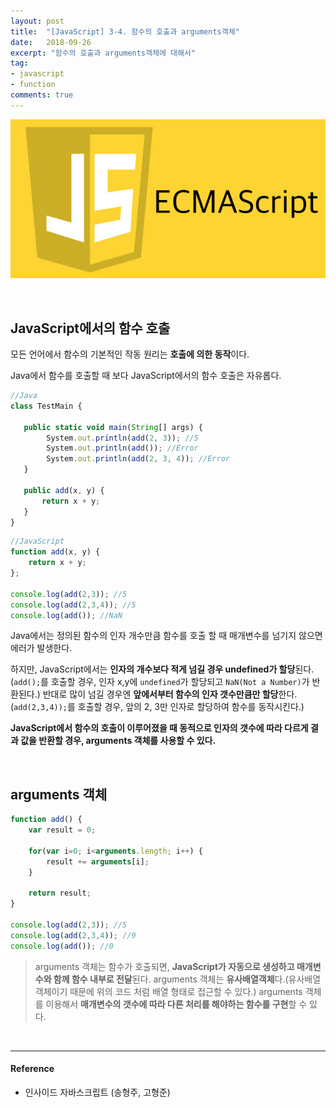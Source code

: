 ```yaml
---
layout: post
title:  "[JavaScript] 3-4. 함수의 호출과 arguments객체"
date:   2018-09-26
excerpt: "함수의 호출과 arguments객체에 대해서"
tag:
- javascript
- function
comments: true
---
```


![JavaScript](/assets/img/es5.png)

<br/>

## JavaScript에서의 함수 호출

모든 언어에서 함수의 기본적인 작동 원리는 **호출에 의한 동작**이다.

Java에서 함수를 호출할 때 보다 JavaScript에서의 함수 호출은 자유롭다.

```javascript 
//Java
class TestMain {

   public static void main(String[] args) {
        System.out.println(add(2, 3)); //5
        System.out.println(add()); //Error
        System.out.println(add(2, 3, 4)); //Error
   }

   public add(x, y) {
       return x + y;
   }
}

```

```javascript
//JavaScript
function add(x, y) {
    return x + y;
};

console.log(add(2,3)); //5
console.log(add(2,3,4)); //5
console.log(add()); //NaN
```

Java에서는 정의된 함수의 인자 개수만큼 함수를 호출 할 때 매개변수를 넘기지 않으면 에러가 발생한다.

하지만, JavaScript에서는 **인자의 개수보다 적게 넘길 경우 undefined가 할당**된다.(`add();`를 호출할 경우, 인자 x,y에 `undefined`가 할당되고 `NaN(Not a Number)`가 반환된다.)
반대로 많이 넘길 경우엔 **앞에서부터 함수의 인자 갯수만큼만 할당**한다.(`add(2,3,4));`를 호출할 경우, 앞의 2, 3만 인자로 할당하여 함수를 동작시킨다.)

**JavaScript에서 함수의 호출이 이루어졌을 때 동적으로 인자의 갯수에 따라 다르게 결과 값을 반환할 경우, arguments 객체를 사용할 수 있다.**

<br/>

## arguments 객체

```javascript
function add() {
    var result = 0;

    for(var i=0; i<arguments.length; i++) {
        result += arguments[i];
    }

    return result;
}

console.log(add(2,3)); //5
console.log(add(2,3,4)); //9
console.log(add()); //0
```

> arguments 객체는 함수가 호출되면, **JavaScript가 자동으로 생성하고 매개변수와 함께 함수 내부로 전달**된다.
> arguments 객체는 **유사배열객체**다.(유사배열객체이기 때문에 위의 코드 처럼 배열 형태로 접근할 수 있다.)
> arguments 객체를 이용해서 **매개변수의 갯수에 따라 다른 처리를 해야하는 함수를 구현**할 수 있다.

<br/>


* * *
#### Reference
- 인사이드 자바스크립트 (송형주, 고형준)